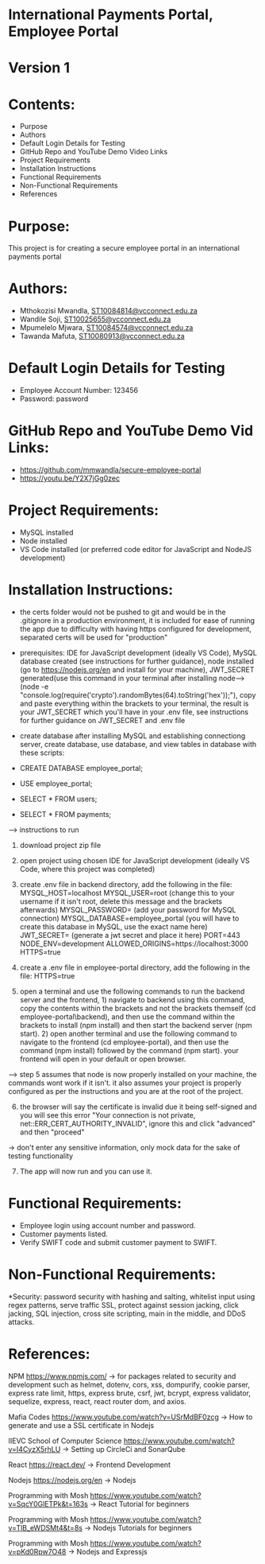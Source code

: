 # International Payments Portal, Employee Portal
# Version 1

# Contents:
* Purpose
* Authors
* Default Login Details for Testing
* GitHub Repo and YouTube Demo Video Links
* Project Requirements
* Installation Instructions
* Functional Requirements
* Non-Functional Requirements
* References

# Purpose:
This project is for creating a secure employee portal in an international payments portal

# Authors:
* Mthokozisi Mwandla, ST10084814@vcconnect.edu.za
* Wandile Soji, ST10025655@vcconnect.edu.za
* Mpumelelo Mjwara, ST10084574@vcconnect.edu.za
* Tawanda Mafuta, ST10080913@vcconnect.edu.za

# Default Login Details for Testing
* Employee Account Number: 123456
* Password: password

# GitHub Repo and YouTube Demo Vid Links:
* https://github.com/mmwandla/secure-employee-portal
* https://youtu.be/Y2X7jGg0zec

# Project Requirements:
* MySQL installed
* Node installed
* VS Code installed (or preferred code editor for JavaScript and NodeJS development)

# Installation Instructions:
* the certs folder would not be pushed to git and would be in the .gitignore in a production environment, it is included for ease of running the app due to difficulty with having https configured for development, separated certs will be used for "production"

* prerequisites: IDE for JavaScript development (ideally VS Code), MySQL database created (see instructions for further guidance), node installed (go to https://nodejs.org/en and install for your machine), JWT_SECRET generated(use this command in your terminal after installing node--> (node -e "console.log(require('crypto').randomBytes(64).toString('hex'));"), copy and paste everything within the brackets to your terminal, the result is your JWT_SECRET which you'll have in your .env file, see instructions for further guidance on JWT_SECRET and .env file

* create database
after installing MySQL and establishing connectiong server, create database, use database, and view tables in database with these scripts:

* CREATE DATABASE employee_portal;
* USE employee_portal;
* SELECT * FROM users;
* SELECT * FROM payments;

--> instructions to run

1) download project zip file
   
2) open project using chosen IDE for JavaScript development (ideally VS Code, where this project was completed)
   
3) create .env file in backend directory, add the following in the file:
MYSQL_HOST=localhost
MYSQL_USER=root (change this to your username if it isn't root, delete this message and the brackets afterwards)
MYSQL_PASSWORD= (add your password for MySQL connection)
MYSQL_DATABASE=employee_portal (you will have to create this database in MySQL, use the exact name here)
JWT_SECRET= (generate a jwt secret and place it here)
PORT=443
NODE_ENV=development
ALLOWED_ORIGINS=https://localhost:3000
HTTPS=true

4) create a .env file in employee-portal directory, add the following in the file:
HTTPS=true

5) open a terminal and use the following commands to run the backend server and the frontend, 1) navigate to backend using this command, copy the contents within the brackets and not the brackets themself (cd employee-portal\backend), and then use the command within the brackets to install (npm install) and then start the backend server (npm start). 2) open another terminal and use the following command to navigate to the frontend (cd employee-portal), and then use the command (npm install) followed by the command (npm start). your frontend will open in your default or open browser.

--> step 5 assumes that node is now properly installed on your machine, the commands wont work if it isn't. it also assumes your project is properly configured as per the instructions and you are at the root of the project.

6) the browser will say the certificate is invalid due it being self-signed and you will see this error "Your connection is not private, net::ERR_CERT_AUTHORITY_INVALID", ignore this and click "advanced" and then "proceed"

-> don't enter any sensitive information, only mock data for the sake of testing functionality

7) The app will now run and you can use it.

# Functional Requirements:
* Employee login using account number and password.
* Customer payments listed.
* Verify SWIFT code and submit customer payment to SWIFT.

# Non-Functional Requirements:
*Security: password security with hashing and salting, whitelist input using regex patterns, serve traffic SSL, 
           protect against session jacking, click jacking, SQL injection, cross site scripting, main in the middle, 
           and DDoS attacks.

# References:
NPM
https://www.npmjs.com/
-> for packages related to security and development such as helmet, dotenv, cors, xss, dompurify, cookie parser, 
   express rate limit, https, express brute, csrf, jwt, bcrypt, express validator, sequelize, express, react, react router
   dom, and axios. 

Mafia Codes
https://www.youtube.com/watch?v=USrMdBF0zcg
-> How to generate and use a SSL certificate in Nodejs

IIEVC School of Computer Science
https://www.youtube.com/watch?v=I4CyzX5rhLU
-> Setting up CircleCi and SonarQube 

React
https://react.dev/
-> Frontend Development

Nodejs
https://nodejs.org/en
-> Nodejs

Programming with Mosh
https://www.youtube.com/watch?v=SqcY0GlETPk&t=163s
-> React Tutorial for beginners

Programming with Mosh
https://www.youtube.com/watch?v=TlB_eWDSMt4&t=8s
-> Nodejs Tutorials for beginners

Programming with Mosh
https://www.youtube.com/watch?v=pKd0Rpw7O48
-> Nodejs and Expressjs
